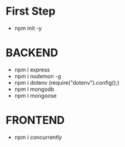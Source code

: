 # First Step

- npm init -y

# BACKEND

- npm i express
- npm i nodemon -g
- npm i dotenv
  (require("dotenv").config();)
- npm i mongodb
- npm i mongoose

# FRONTEND

- npm i concurrently
